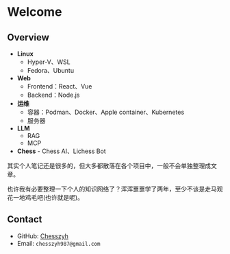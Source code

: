 # Welcome

## Overview

- **Linux**
  - Hyper-V、WSL
  - Fedora、Ubuntu
- **Web**
  - Frontend：React、Vue
  - Backend：Node.js
- **运维**
  - 容器：Podman、Docker、Apple container、Kubernetes
  - 服务器
- **LLM**
  - RAG
  - MCP
- **Chess** - Chess AI、Lichess Bot

其实个人笔记还是很多的，但大多都散落在各个项目中，一般不会单独整理成文章。

也许我有必要整理一下个人的知识网络了？浑浑噩噩学了两年，至少不该是走马观花一地鸡毛吧(也许就是呢)。

## Contact

- GitHub: [Chesszyh](https://github.com/Chesszyh)
- Email: `chesszyh987@gmail.com`